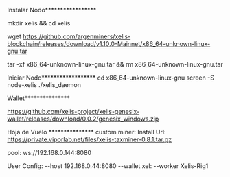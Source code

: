 Instalar Nodo*****************

mkdir xelis && cd xelis

wget https://github.com/argenminers/xelis-blockchain/releases/download/v1.10.0-Mainnet/x86_64-unknown-linux-gnu.tar

tar -xf x86_64-unknown-linux-gnu.tar && rm x86_64-unknown-linux-gnu.tar

Iniciar Nodo******************
cd x86_64-unknown-linux-gnu
screen -S node-xelis ./xelis_daemon



Wallet***************

https://github.com/xelis-project/xelis-genesix-wallet/releases/download/0.0.2/genesix_windows.zip


Hoja de Vuelo ***************
custom miner: Install Url:
https://private.viporlab.net/files/xelis-taxminer-0.8.1.tar.gz

pool:
ws://192.168.0.144:8080

User Config: --host 192.168.0.44:8080 --wallet xel: --worker Xelis-Rig1
